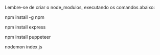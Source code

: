 Lembre-se de criar o node_modulos, executando os comandos abaixo:

npm install -g npm

npm install express

npm install puppeteer

nodemon index.js
